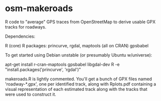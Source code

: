 osm-makeroads
=============

R code to "average" GPS traces from OpenStreetMap to derive usable GPX
tracks for roadways.

Dependencies:

R (core)
R packages: princurve, rgdal, maptools (all on CRAN)
gpsbabel

To get started using Debian unstable (or presumably Ubuntu w/universe):

apt-get install r-cran-maptools gpsbabel libgdal-dev
R -e "install.packages('princurve', 'rgdal')"

makeroads.R is lightly commented.  You'll get a bunch of GPX files
named 'roadway-*.gpx', one per identified track, along with Rplots.pdf
containing a visual representation of each estimated track along with
the tracks that were used to construct it.
